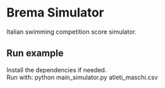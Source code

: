 # Brema Simulator

Italian swimming competition score simulator.

## Run example
Install the dependencies if needed. \
Run with: python main_simulator.py atleti_maschi.csv